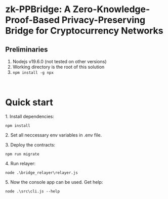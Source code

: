 # zk-PPBridge: A Zero-Knowledge-Proof-Based Privacy-Preserving Bridge for Cryptocurrency Networks


## Preliminaries

1. Nodejs v19.6.0 (not tested on other versions)
2. Working directory is the root of this solution
3. `npm install -g npx`

&nbsp;
# Quick start
1\. Install dependencies:
```
npm install
```

2\. Set all neccessary env variables in .env file.

3\. Deploy the contracts:
```
npm run migrate
```

4\. Run relayer:
```
node .\bridge_relayer\relayer.js
```

5\. Now the console app can be used. Get help:
```
node .\src\cli.js --help
```
